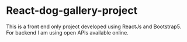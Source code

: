 # React-dog-gallery-project
This is a front end only project developed using ReactJs and Bootstrap5. For backend I am using open APIs available online.
